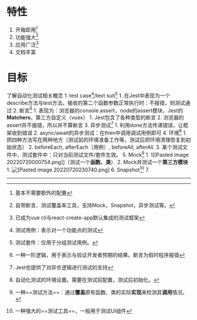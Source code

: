 # 特性
1. 开箱即用[^1]
2. 功能强大[^2]
3. 应用广泛[^3]
4. 文档丰富
# 目标
了解自动化测试相关概念
	1. test case[^4]/text suit[^5]
		1. 在Jest中表现为一个describe方法与test方法。接收的第二个函数参数正常执行时：不报错，则测试通过
	2. 断言[^6]
		1. 表现为：浏览器的console.assert，node的assert模块，Jest的**Matchers**，第三方自定义（vuex）
			1. Jest包含了各种类型的断言
		2. 浏览器的assert并不报错，所以并不算断言
	3. 异步测试[^7]
		1. 利用done方法传递错误，让框架收到错误
		2. async/await的异步测试：在then中调用调试用例即可
	4. 环境[^8]
		1. 把四种方法写在两种地方（测试前的环境准备工作等，测试后把环境清理恢复到初始状态）
		2. beforeEach, afterEach（用例）, beforeAll, afterAll. 
		3. 某个测试文件中，测试套件中：只对当前测试文件/套件生效。
	5. Mock[^9]
		1. ![[Pasted image 20220720000754.png]]（测试一个**函数、类**）
		2. Mock并测试一个**第三方模块**
			1. ![[Pasted image 20220720230740.png]](需要请求网络的代码依然可以测试，mock这个模块即可测试User本身的逻辑)
	6. Snapshot[^10]
	7. 




---
[^1]: 基本不需要额外的配置
[^2]: 自带断言、测试覆盖率工具，支持Mock，Snapshot，异步测试等。
[^3]: 已成为vue cli与react-create-app默认集成的测试框架
[^4]: 测试用例：表示对一个功能点的测试
[^5]: 测试套件：仅用于分组测试用例。
[^6]: 一种一阶逻辑，用于表示与验证开发者预期的结果。断言为假时程序报错
[^7]: Jest也提供了对异步逻辑进行测试的支持
[^8]: 自动化测试的环境设置。需要在测试前配置，测试后初始化。
[^9]: 一种==测试方法==：通过**覆盖**原有函数、类的实际**实现**来检测其**调用**情况。
[^10]: 一种强大的==测试工具==，一般用于测试UI组件